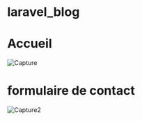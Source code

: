 # laravel_blog

# Accueil

![Capture](https://user-images.githubusercontent.com/49534121/78774250-56fc9e80-798c-11ea-921e-0658678ef703.PNG)

# formulaire de contact

![Capture2](https://user-images.githubusercontent.com/49534121/78774504-acd14680-798c-11ea-9e57-8292dca957ea.PNG)
